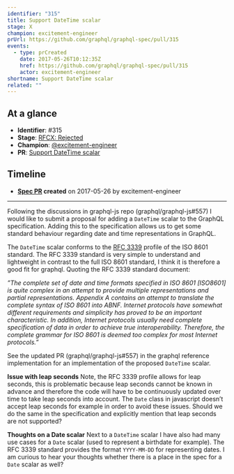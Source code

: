 ```yaml
---
identifier: "315"
title: Support DateTime scalar
stage: X
champion: excitement-engineer
prUrl: https://github.com/graphql/graphql-spec/pull/315
events:
  - type: prCreated
    date: 2017-05-26T10:12:35Z
    href: https://github.com/graphql/graphql-spec/pull/315
    actor: excitement-engineer
shortname: Support DateTime scalar
related: ""
---
```


## At a glance

- **Identifier**: #315
- **Stage**: [RFCX: Rejected](https://github.com/graphql/graphql-spec/blob/main/CONTRIBUTING.md#stage-x-rejected)
- **Champion**: [@excitement-engineer](https://github.com/excitement-engineer)
- **PR**: [Support DateTime scalar](https://github.com/graphql/graphql-spec/pull/315)

<!-- BEGIN_CUSTOM_TEXT -->



<!-- END_CUSTOM_TEXT -->

## Timeline

- **[Spec PR](https://github.com/graphql/graphql-spec/pull/315) created** on 2017-05-26 by excitement-engineer

<!-- VERBATIM -->

---

Following the discussions in graphql-js repo (graphql/graphql-js#557) I would like to submit a proposal for adding a `DateTime` scalar to the GraphQL specification. Adding this to the specification allows us to get some standard behaviour regarding date and time representations in GraphQL.

The `DateTime` scalar conforms to the [RFC 3339](https://www.ietf.org/rfc/rfc3339.txt) profile of the ISO 8601 standard. The RFC 3339 standard is very simple to understand and lightweight in contrast to the full ISO 8601 standard, I think it is therefore a good fit for graphql. Quoting the RFC 3339 standard document: 

*”The complete set of date and time formats specified in ISO 8601
   [ISO8601] is quite complex in an attempt to provide multiple
   representations and partial representations.  Appendix A contains an
   attempt to translate the complete syntax of ISO 8601 into ABNF.
   Internet protocols have somewhat different requirements and
   simplicity has proved to be an important characteristic.  In
   addition, Internet protocols usually need complete specification of
   data in order to achieve true interoperability.  Therefore, the
   complete grammar for ISO 8601 is deemed too complex for most Internet
   protocols.*”

See the updated PR (graphql/graphql-js#557) in the graphql reference implementation for an implementation of the proposed `DateTime` scalar.

**Issue with leap seconds**
Note, the RFC 3339 profile allows for leap seconds, this is problematic because leap seconds cannot be known in advance and therefore the code will have to be continuously updated over time to take leap seconds into account. The `Date` class in javascript doesn’t accept leap seconds for example in order to avoid these issues. Should we do the same in the specification and explicitly mention that leap seconds are not supported?

**Thoughts on a Date scalar**
Next to a `DateTime` scalar I have also had many use cases for a `Date` scalar (used to represent a birthdate for example). The RFC 3339 standard provides the format `YYYY-MM-DD` for representing dates. I am curious to hear your thoughts whether there is a place in the spec for a `Date` scalar as well?
